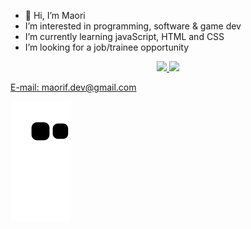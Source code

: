 - :wave: Hi, I’m Maori
- I’m interested in programming, software & game dev
- I’m currently learning javaScript, HTML and CSS
- I’m looking for a job/trainee opportunity

<div align="center">
  <a href="https://github.com/maorif">
  <img height="180em" src="https://github-readme-stats.vercel.app/api?username=maorif&show_icons=true&theme=dracula&include_all_commits=true&count_private=true"/>
  <img height="180em" src="https://github-readme-stats.vercel.app/api/top-langs/?username=maorif&layout=compact&langs_count=7&theme=dracula"/>
</div>

E-mail: maorif.dev@gmail.com

 
 ![Snake animation](https://github.com/rafaballerini/rafaballerini/blob/output/github-contribution-grid-snake.svg)
  
<!---
maorif/maorif is a ✨ special ✨ repository because its `README.md` (this file) appears on your GitHub profile.
You can click the Preview link to take a look at your changes.
--->
